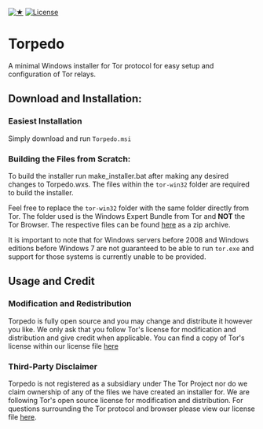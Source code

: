 [![★](https://img.shields.io/github/stars/sammygrey/Torpedo?label=❤)](https://github.com/sammygrey/Torpedo/stargazers)
[![License](https://img.shields.io/github/license/sammygrey/Torpedo.svg)](https://github.com/sammygrey/Torpedo/LICENSE)

# Torpedo

A minimal Windows installer for Tor protocol for easy setup and configuration of Tor relays.

## Download and Installation:

### Easiest Installation

Simply download and run `Torpedo.msi`

### Building the Files from Scratch:

To build the installer run make_installer.bat after making any desired changes to Torpedo.wxs. The files within the `tor-win32` folder are required to build the installer.

Feel free to replace the `tor-win32` folder with the same folder directly from Tor. The folder used is the Windows Expert Bundle from Tor and **NOT** the Tor Browser. The respective files can be found [here](https://www.torproject.org/download/tor/) as a zip archive.

It is important to note that for Windows servers before 2008 and Windows editions before Windows 7 are not guaranteed to be able to run `tor.exe` and support for those systems is currently unable to be provided.

## Usage and Credit

### Modification and Redistribution

Torpedo is fully open source and you may change and distribute it however you like. We only ask that you follow Tor's license for modification and distribution and give credit when applicable. You can find a copy of Tor's license within our license file [here](https://github.com/sammygrey/Torpedo/LICENSE)

### Third-Party Disclaimer

Torpedo is not registered as a subsidiary under The Tor Project nor do we claim ownership of any of the files we have created an installer for. We are following Tor's open source license for modification and distribution. For questions surrounding the Tor protocol and browser please view our license file [here](https://github.com/sammygrey/Torpedo/blob/main/LICENSE).
